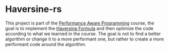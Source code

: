 # Haversine-rs

This project is part of the [Performance Aware Programming](https://www.computerenhance.com) course, the goal is to implement the [Haversine Formula](https://en.wikipedia.org/wiki/Haversine_formula) and then optimize the code according to what we learned in the course. The goal is not to find a better algorithm or change it to a more performant one, but rather to create a more performant code around the algorithm.

